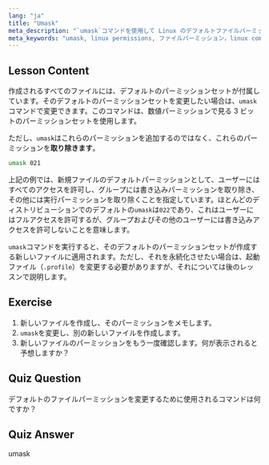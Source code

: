 ```yaml
---
lang: "ja"
title: "Umask"
meta_description: "`umask`コマンドを使用して Linux のデフォルトファイルパーミッションを制御する方法を学びます。数値パーミッションを理解し、新しいファイルアクセスを簡単に管理します。"
meta_keywords: "umask, linux permissions, ファイルパーミッション，linux commands, 初心者 linux, linux チュートリアル，デフォルトパーミッション"
---
```


## Lesson Content

作成されるすべてのファイルには、デフォルトのパーミッションセットが付属しています。そのデフォルトのパーミッションセットを変更したい場合は、`umask`コマンドで変更できます。このコマンドは、数値パーミッションで見る 3 ビットのパーミッションセットを使用します。

ただし、`umask`はこれらのパーミッションを追加するのではなく、これらのパーミッションを**取り除きます**。

```bash
umask 021
```

上記の例では、新規ファイルのデフォルトパーミッションとして、ユーザーにはすべてのアクセスを許可し、グループには書き込みパーミッションを取り除き、その他には実行パーミッションを取り除くことを指定しています。ほとんどのディストリビューションでのデフォルトの`umask`は`022`であり、これはユーザーにはフルアクセスを許可するが、グループおよびその他のユーザーには書き込みアクセスを許可しないことを意味します。

`umask`コマンドを実行すると、そのデフォルトのパーミッションセットが作成する新しいファイルに適用されます。ただし、それを永続化させたい場合は、起動ファイル（`.profile`）を変更する必要がありますが、それについては後のレッスンで説明します。

## Exercise

1. 新しいファイルを作成し、そのパーミッションをメモします。
2. `umask`を変更し、別の新しいファイルを作成します。
3. 新しいファイルのパーミッションをもう一度確認します。何が表示されると予想しますか？

## Quiz Question

デフォルトのファイルパーミッションを変更するために使用されるコマンドは何ですか？

## Quiz Answer

umask
